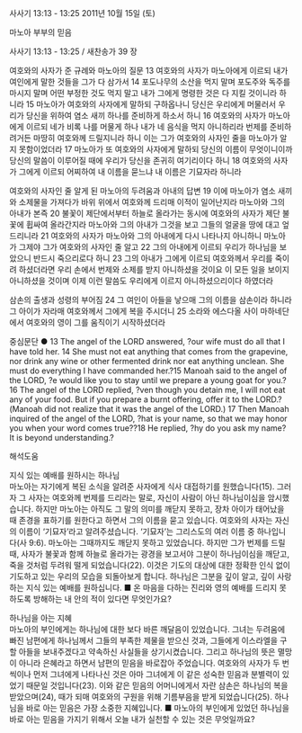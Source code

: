 사사기 13:13 - 13:25 
2011년 10월 15일 (토)

마노아 부부의 믿음



사사기 13:13 - 13:25 / 새찬송가 39 장


여호와의 사자가 준 규례와 마노아의 질문
13 여호와의 사자가 마노아에게 이르되 내가 여인에게 말한 것들을 그가 다 삼가서 14 포도나무의 소산을 먹지 말며 포도주와 독주를 마시지 말며 어떤 부정한 것도 먹지 말고 내가 그에게 명령한 것은 다 지킬 것이니라 하니라 15 마노아가 여호와의 사자에게 말하되 구하옵나니 당신은 우리에게 머물러서 우리가 당신을 위하여 염소 새끼 하나를 준비하게 하소서 하니 16 여호와의 사자가 마노아에게 이르되 네가 비록 나를 머물게 하나 내가 네 음식을 먹지 아니하리라 번제를 준비하려거든 마땅히 여호와께 드릴지니라 하니 이는 그가 여호와의 사자인 줄을 마노아가 알지 못함이었더라 17 마노아가 또 여호와의 사자에게 말하되 당신의 이름이 무엇이니이까 당신의 말씀이 이루어질 때에 우리가 당신을 존귀히 여기리이다 하니 18 여호와의 사자가 그에게 이르되 어찌하여 내 이름을 묻느냐 내 이름은 기묘자라 하니라

여호와의 사자인 줄 알게 된 마노아의 두려움과 아내의 답변
19 이에 마노아가 염소 새끼와 소제물을 가져다가 바위 위에서 여호와께 드리매 이적이 일어난지라 마노아와 그의 아내가 본즉 20 불꽃이 제단에서부터 하늘로 올라가는 동시에 여호와의 사자가 제단 불꽃에 휩싸여 올라간지라 마노아와 그의 아내가 그것을 보고 그들의 얼굴을 땅에 대고 엎드리니라 21 여호와의 사자가 마노아와 그의 아내에게 다시 나타나지 아니하니 마노아가 그제야 그가 여호와의 사자인 줄 알고 22 그의 아내에게 이르되 우리가 하나님을 보았으니 반드시 죽으리로다 하니 23 그의 아내가 그에게 이르되 여호와께서 우리를 죽이려 하셨더라면 우리 손에서 번제와 소제를 받지 아니하셨을 것이요 이 모든 일을 보이지 아니하셨을 것이며 이제 이런 말씀도 우리에게 이르지 아니하셨으리이다 하였더라

삼손의 출생과 성령의 부어짐
24 그 여인이 아들을 낳으매 그의 이름을 삼손이라 하니라 그 아이가 자라매 여호와께서 그에게 복을 주시더니 25 소라와 에스다올 사이 마하네단에서 여호와의 영이 그를 움직이기 시작하셨더라

중심문단 ● 13 The angel of the LORD answered, ?our wife must do all that I have told her. 14 She must not eat anything that comes from the grapevine, nor drink any wine or other fermented drink nor eat anything unclean. She must do everything I have commanded her.?15 Manoah said to the angel of the LORD, ?e would like you to stay until we prepare a young goat for you.?16 The angel of the LORD replied, ?ven though you detain me, I will not eat any of your food. But if you prepare a burnt offering, offer it to the LORD.?(Manoah did not realize that it was the angel of the LORD.) 17 Then Manoah inquired of the angel of the LORD, ?hat is your name, so that we may honor you when your word comes true??18 He replied, ?hy do you ask my name? It is beyond understanding.?

해석도움





지식 있는 예배를 원하시는 하나님  
마노아는 자기에게 복된 소식을 알려준 사자에게 식사 대접하기를 원했습니다(15). 그러자 그 사자는 여호와께 번제를 드리라는 말로, 자신이 사람이 아닌 하나님이심을 암시했습니다. 하지만 마노아는 아직도 그 말의 의미를 깨닫지 못하고, 장차 아이가 태어났을 때 존경을 표하기를 원한다고 하면서 그의 이름을 묻고 있습니다. 여호와의 사자는 자신의 이름이 ‘기묘자’라고 알려주셨습니다. ‘기묘자’는 그리스도의 여러 이름 중 하나입니다(사 9:6). 마노아는 그때까지도 깨닫지 못하고 있었습니다. 하지만 그가 번제를 드릴 때, 사자가 불꽃과 함께 하늘로 올라가는 광경을 보고서야 그분이 하나님이심을 깨닫고, 죽을 것처럼 두려워 떨게 되었습니다(22). 이것은 기도의 대상에 대한 정확한 인식 없이 기도하고 있는 우리의 모습을 되돌아보게 합니다. 하나님은 그분을 깊이 알고, 깊이 사랑하는 지식 있는 예배를 원하십니다.
■ 온 마음을 다하는 진리와 영의 예배를 드리지 못하도록 방해하는 내 안의 적이 있다면 무엇인가요?

하나님을 아는 지혜  
마노아의 부인에게는 하나님에 대한 보다 바른 깨달음이 있었습니다. 그녀는 두려움에 빠진 남편에게 하나님께서 그들의 부족한 제물을 받으신 것과, 그들에게 이스라엘을 구할 아들을 보내주겠다고 약속하신 사실들을 상기시켰습니다. 그리고 하나님의 뜻은 멸망이 아니라 은혜라고 하면서 남편의 믿음을 바로잡아 주었습니다. 여호와의 사자가 두 번씩이나 먼저 그녀에게 나타나신 것은 아마 그녀에게 이 같은 성숙한 믿음과 분별력이 있었기 때문일 것입니다(23). 이와 같은 믿음의 어머니에게서 자란 삼손은 하나님의 복을 받았으며(24), 때가 되매 여호와의 구원을 위해 기름부음을 받게 되었습니다(25). 하나님을 바로 아는 믿음은 가장 소중한 지혜입니다.
■ 마노아의 부인에게 있었던 하나님을 바로 아는 믿음을 가지기 위해서 오늘 내가 실천할 수 있는 것은 무엇일까요?
